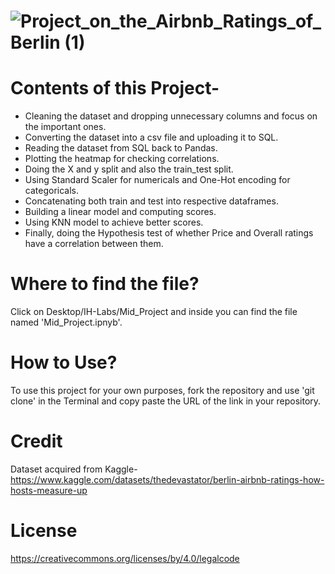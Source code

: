 # ![Project_on_the_Airbnb_Ratings_of_Berlin (1)](https://user-images.githubusercontent.com/123810799/227863182-022b3d2b-7713-441c-b623-210570f4a409.png)
# Contents of this Project-
- Cleaning the dataset and dropping unnecessary columns and focus on the important ones.
- Converting the dataset into a csv file and uploading it to SQL.
- Reading the dataset from SQL back to Pandas.
- Plotting the heatmap for checking correlations.
- Doing the X and y split and also the train_test split.
- Using Standard Scaler for numericals and One-Hot encoding for categoricals.
- Concatenating both train and test into respective dataframes.
- Building a linear model and computing scores.
- Using KNN model to achieve better scores.
- Finally, doing the Hypothesis test of whether Price and Overall ratings have a correlation between them.

# Where to find the file?
Click on Desktop/IH-Labs/Mid_Project and inside you can find the file named 'Mid_Project.ipnyb'.

# How to Use?
To use this project for your own purposes, fork the repository and use 'git clone' in the Terminal and copy paste the URL of the link in your repository.

# Credit
Dataset acquired from Kaggle- https://www.kaggle.com/datasets/thedevastator/berlin-airbnb-ratings-how-hosts-measure-up

# License
https://creativecommons.org/licenses/by/4.0/legalcode
